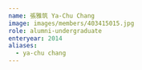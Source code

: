 ```yaml
---
name: 張雅筑 Ya-Chu Chang 
image: images/members/403415015.jpg 
role: alumni-undergraduate
enteryear: 2014
aliases:
  - ya-chu chang
---
```

